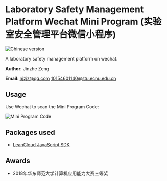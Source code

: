 # Laboratory Safety Management Platform Wechat Mini Program (实验室安全管理平台微信小程序)
![Chinese version](https://jaywcjlove.github.io/sb/lang/chinese.svg)

A laboratory safety management platform on wechat.

**Author**: Jinzhe Zeng

**Email**: njzjz@qq.com 10154601140@stu.ecnu.edu.cn

## Usage
Use Wechat to scan the Mini Program Code:

![Mini Program Code](https://i.loli.net/2018/07/06/5b3f710d4a55c.jpg)

## Packages used
* [LeanCloud JavaScript SDK](https://releases.leanapp.cn/#/leancloud/javascript-sdk/releases)

## Awards
* 2018年华东师范大学计算机应用能力大赛三等奖